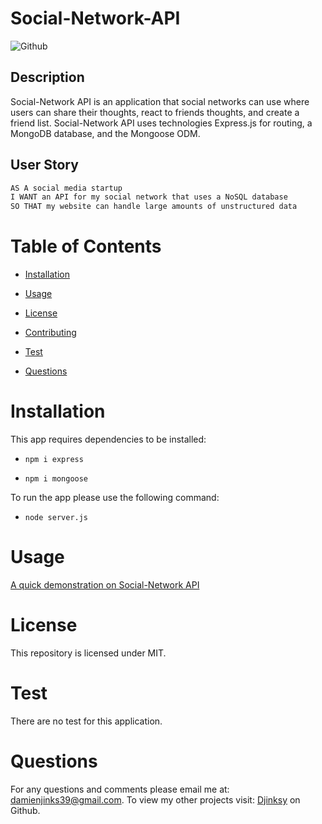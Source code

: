 # Social-Network-API

![Github](https://img.shields.io/badge/license-MIT-yellow.svg)

## Description

Social-Network API is an application that social networks can use where users can share their thoughts, react to friends thoughts, and create a friend list. Social-Network API uses technologies Express.js for routing, a MongoDB database, and the Mongoose ODM.

## User Story

```md
AS A social media startup
I WANT an API for my social network that uses a NoSQL database
SO THAT my website can handle large amounts of unstructured data
```

# Table of Contents
    
- [Installation](#installation)
    
- [Usage](#usage)
    
- [License](#license)
    
- [Contributing](#contributing)
    
- [Test](#test)
    
- [Questions](#questions)

# Installation 

This app requires dependencies to be installed:

- `npm i express`

- `npm i mongoose`

To run the app please use the following command:

- `node server.js`

# Usage 

[A quick demonstration on Social-Network API]()

# License 

This repository is licensed under MIT.

# Test

There are no test for this application.

# Questions 
  For any questions and comments please email me at: 
  damienjinks39@gmail.com.
  To view my other projects visit: 
  [Djinksy](https://github.com/Djinksy) on Github.


